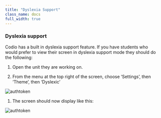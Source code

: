 ```yaml
---
title: "Dyslexia Support"
class_name: docs
full_width: true
---
```


### Dyslexia support

Codio has a built in dyslexia support feature. If you have students who would prefer to view their screen in dyslexia support mode they should do the following:

1. Open the unit they are working on.

1. From the menu at the top right of the screen, choose ‘Settings’, then ‘Theme’, then ‘Dyslexic’
<img alt="authtoken" src="/img/docs/xxxxxx.png" class="simple"/>

1. The screen should now display like this:
<img alt="authtoken" src="/img/docs/xxxxxx.png" class="simple"/>


